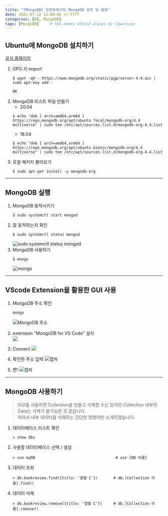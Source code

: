 ```yaml
---
title: "[MongoDB] 우분투에서의 MongoDB 설치 및 활용"
date: 2021-07-12 12:00:00 +/-TTTT
categories: [DB, MongoDB]
tags: [MongoDB]     # TAG names should always be lowercase
---
```


## Ubuntu에 MongoDB 설치하기
[공식 홈페이지](https://docs.mongodb.com/manual/tutorial/install-mongodb-on-ubuntu/#install-mongodb-community-edition-using-deb-packages)

1. GPG 키 import
    ```
    $ wget -qO - https://www.mongodb.org/static/pgp/server-4.4.asc | sudo apt-key add -
    ```
    ```
    OK
    ```
2. MongoDB 리스트 파일 만들기
    - 20.04
    ```
    $ echo "deb [ arch=amd64,arm64 ] https://repo.mongodb.org/apt/ubuntu focal/mongodb-org/4.4 multiverse" | sudo tee /etc/apt/sources.list.d/mongodb-org-4.4.list
    ```
    - 18.04
    ```
    $ echo "deb [ arch=amd64,arm64 ] https://repo.mongodb.org/apt/ubuntu bionic/mongodb-org/4.4 multiverse" | sudo tee /etc/apt/sources.list.d/mongodb-org-4.4.list
    ```
3. 로컬 패키지 불러오기
    ```
    $ sudo apt-get install -y mongodb-org
    ```

---
## MongoDB 실행
1. MongoDB 동작시키기
    ```
    $ sudo systemctl start mongod
    ```
2. 잘 동작하는지 확인
    ```
    $ sudo systemctl status mongod
    ```
    ![sudo systemctl status mongod](https://user-images.githubusercontent.com/67721382/125254453-70318f00-e335-11eb-9314-0d0913b65191.PNG)
3. MongoDB 사용하기
    ```
    $ mongo
    ```
    ![mongo](https://user-images.githubusercontent.com/67721382/125254670-a4a54b00-e335-11eb-931e-66e79a555fd0.PNG)

---
## VScode Extension을 활용한 GUI 사용
1. MongoDB 주소 확인
    ```
    mongo
    ```
    ![MongoDB 주소](https://user-images.githubusercontent.com/67721382/125260235-17fd8b80-e33b-11eb-8cac-d1948f4b21df.png)

2. extension "MongoDB for VS Code" 설치  
    ![](https://code.visualstudio.com/assets/docs/azure/mongodb/install-cosmosdb-extension.png)

3. Connect
    ![](https://user-images.githubusercontent.com/67721382/125259569-65c5c400-e33a-11eb-89fa-077945d3b826.png)

4. 확인한 주소 입력
    ![캡처](https://user-images.githubusercontent.com/67721382/125259888-bb9a6c00-e33a-11eb-9f92-d053e0ad55d1.PNG)

5. 짠!
    ![캡처](https://user-images.githubusercontent.com/67721382/125256454-6ad54400-e337-11eb-83ec-9452e073e972.PNG)

---
## MongoDB 사용하기
> GUI를 사용하면 Collection을 만들고 삭제할 수는 있지만 Collection 내부의 Data는 삭제가 불가능한 것 같습니다.  
> 따라서 내부 데이터를 삭제하는 간단한 명령어만 소개하겠습니다.

1. 데이터베이스 리스트 확인
    ```
    > show dbs
    ```
2. 사용할 데이터베이스 선택 / 생성
    ```
    > use myDB                                    # use [DB 이름]
    ```
3. 데이터 조회
    ```
    > db.bookreview.find({title: '열혈 C'})       # db.[Collection 이름].find()
    ```
4. 데이터 삭제
    ```
    > db.bookreview.remove({title: '열혈 C'})     # db.[Collection 이름].remove()
    ```
